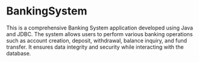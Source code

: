 # BankingSystem
This is a comprehensive Banking System application developed using Java and JDBC. The system allows users to perform various banking operations such as account creation, deposit, withdrawal, balance inquiry, and fund transfer. It ensures data integrity and security while interacting with the database.
